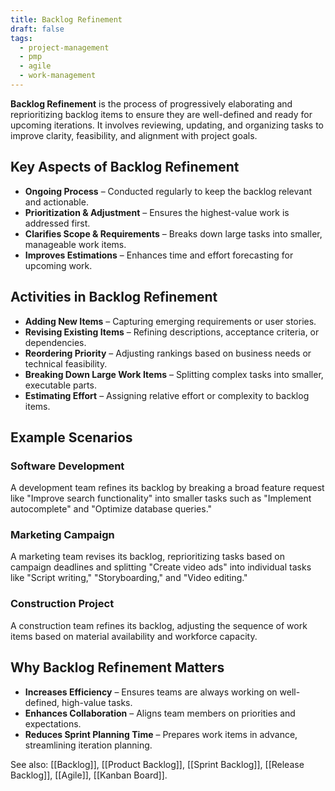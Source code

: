 ```yaml
---
title: Backlog Refinement
draft: false
tags:
  - project-management
  - pmp
  - agile
  - work-management
---
```


**Backlog Refinement** is the process of progressively elaborating and reprioritizing backlog items to ensure they are well-defined and ready for upcoming iterations. It involves reviewing, updating, and organizing tasks to improve clarity, feasibility, and alignment with project goals.

## Key Aspects of Backlog Refinement
- **Ongoing Process** – Conducted regularly to keep the backlog relevant and actionable.
- **Prioritization & Adjustment** – Ensures the highest-value work is addressed first.
- **Clarifies Scope & Requirements** – Breaks down large tasks into smaller, manageable work items.
- **Improves Estimations** – Enhances time and effort forecasting for upcoming work.

## Activities in Backlog Refinement
- **Adding New Items** – Capturing emerging requirements or user stories.
- **Revising Existing Items** – Refining descriptions, acceptance criteria, or dependencies.
- **Reordering Priority** – Adjusting rankings based on business needs or technical feasibility.
- **Breaking Down Large Work Items** – Splitting complex tasks into smaller, executable parts.
- **Estimating Effort** – Assigning relative effort or complexity to backlog items.

## Example Scenarios

### **Software Development**
A development team refines its backlog by breaking a broad feature request like "Improve search functionality" into smaller tasks such as "Implement autocomplete" and "Optimize database queries."

### **Marketing Campaign**
A marketing team revises its backlog, reprioritizing tasks based on campaign deadlines and splitting "Create video ads" into individual tasks like "Script writing," "Storyboarding," and "Video editing."

### **Construction Project**
A construction team refines its backlog, adjusting the sequence of work items based on material availability and workforce capacity.

## Why Backlog Refinement Matters
- **Increases Efficiency** – Ensures teams are always working on well-defined, high-value tasks.
- **Enhances Collaboration** – Aligns team members on priorities and expectations.
- **Reduces Sprint Planning Time** – Prepares work items in advance, streamlining iteration planning.

See also: [[Backlog]], [[Product Backlog]], [[Sprint Backlog]], [[Release Backlog]], [[Agile]], [[Kanban Board]].

